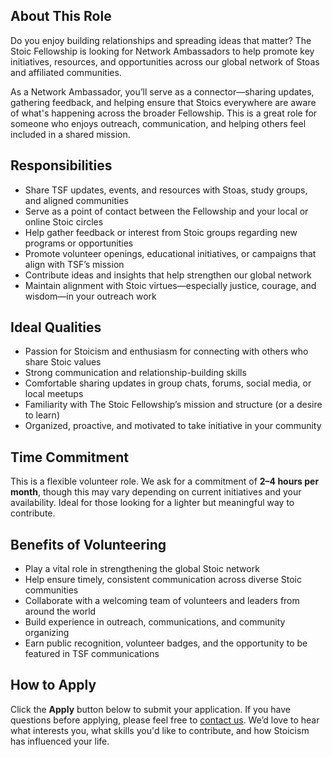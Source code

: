 ## About This Role

Do you enjoy building relationships and spreading ideas that matter? The Stoic Fellowship is looking for Network Ambassadors to help promote key initiatives, resources, and opportunities across our global network of Stoas and affiliated communities.

As a Network Ambassador, you’ll serve as a connector—sharing updates, gathering feedback, and helping ensure that Stoics everywhere are aware of what's happening across the broader Fellowship. This is a great role for someone who enjoys outreach, communication, and helping others feel included in a shared mission.

## Responsibilities

- Share TSF updates, events, and resources with Stoas, study groups, and aligned communities
- Serve as a point of contact between the Fellowship and your local or online Stoic circles
- Help gather feedback or interest from Stoic groups regarding new programs or opportunities
- Promote volunteer openings, educational initiatives, or campaigns that align with TSF’s mission
- Contribute ideas and insights that help strengthen our global network
- Maintain alignment with Stoic virtues—especially justice, courage, and wisdom—in your outreach work

## Ideal Qualities

- Passion for Stoicism and enthusiasm for connecting with others who share Stoic values
- Strong communication and relationship-building skills
- Comfortable sharing updates in group chats, forums, social media, or local meetups
- Familiarity with The Stoic Fellowship’s mission and structure (or a desire to learn)
- Organized, proactive, and motivated to take initiative in your community

## Time Commitment

This is a flexible volunteer role. We ask for a commitment of **2–4 hours per month**, though this may vary depending on current initiatives and your availability. Ideal for those looking for a lighter but meaningful way to contribute.

## Benefits of Volunteering

- Play a vital role in strengthening the global Stoic network
- Help ensure timely, consistent communication across diverse Stoic communities
- Collaborate with a welcoming team of volunteers and leaders from around the world
- Build experience in outreach, communications, and community organizing
- Earn public recognition, volunteer badges, and the opportunity to be featured in TSF communications

## How to Apply

Click the **Apply** button below to submit your application. If you have questions before applying, please feel free to [contact us](https://stoicfellowship.com/contact). We’d love to hear what interests you, what skills you'd like to contribute, and how Stoicism has influenced your life.
